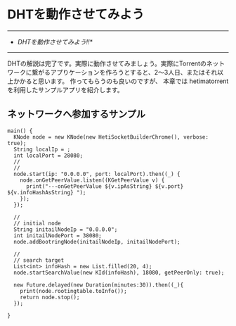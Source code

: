 # DHTを動作させてみよう<hr>* *DHTを動作させてみよう!!**<hr>DHTの解説は完了です。実際に動作させてみましょう。実際にTorrentのネットワークに繋がるアプりケーションを作ろうとすると、2〜3人日、またはそれ以上かかると思います。作ってもらうのも良いのですが、本章では hetimatorrentを利用したサンプルアプリを紹介します。## ネットワークへ参加するサンプル```main() {  KNode node = new KNode(new HetiSocketBuilderChrome(), verbose: true);  String localIp = ;  int localPort = 28080;  //  //  node.start(ip: "0.0.0.0", port: localPort).then((_) {    node.onGetPeerValue.listen((KGetPeerValue v) {      print("---onGetPeerValue ${v.ipAsString} ${v.port} ${v.infoHashAsString} ");    });  });  //  // initial node  String initailNodeIp = "0.0.0.0";  int initailNodePort = 38080;  node.addBootringNode(initailNodeIp, initailNodePort);    //  // search target  List<int> infoHash = new List.filled(20, 4);  node.startSearchValue(new KId(infoHash), 18080, getPeerOnly: true);    new Future.delayed(new Duration(minutes:30)).then((_){    print(node.rootingtable.toInfo());    return node.stop();  });}```